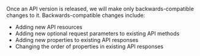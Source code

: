 Once an API version is released, we will make only backwards-compatible changes to it. Backwards-compatible changes include:

* Adding new API resources
* Adding new optional request parameters to existing API methods
* Adding new properties to existing API responses
* Changing the order of properties in existing API responses
